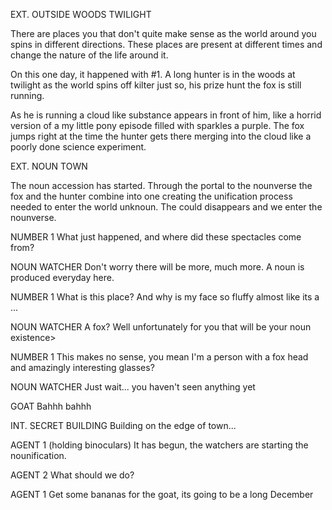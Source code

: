 

EXT. OUTSIDE WOODS TWILIGHT

There are places you that don't quite make sense as the world around you spins in different directions. These places are present at different times and change the nature of the life around it.

On this one day, it happened with #1. A long hunter is in the woods at twilight as the world spins off kilter just so, his prize hunt the fox is still running.

As he is running a cloud like substance appears in front of him, like a horrid version of a my little pony episode filled with sparkles a purple. The fox jumps right at the time the hunter gets there merging into the cloud like a poorly done science experiment.

EXT. NOUN TOWN 

The noun accession has started. Through the portal to the nounverse the fox and the hunter combine into one creating the unification process needed to enter the world unknoun. The could disappears and we enter the nounverse.

NUMBER 1
What just happened, and where did these spectacles come from?

NOUN WATCHER
Don't worry there will be more, much more. A noun is produced everyday here.

NUMBER 1
What is this place? And why is my face so fluffy almost like its a ...

NOUN WATCHER
A fox? Well unfortunately for you that will be your noun existence>

NUMBER 1
This makes no sense, you mean I'm a person with a fox head and amazingly interesting glasses?

NOUN WATCHER
Just wait... you haven't seen anything yet

GOAT
Bahhh bahhh

INT. SECRET BUILDING 
Building on the edge of town...

AGENT 1
(holding binoculars)
It has begun, the watchers are starting the nounification. 

AGENT 2
What should we do?

AGENT 1
Get some bananas for the goat, its going to be a long December